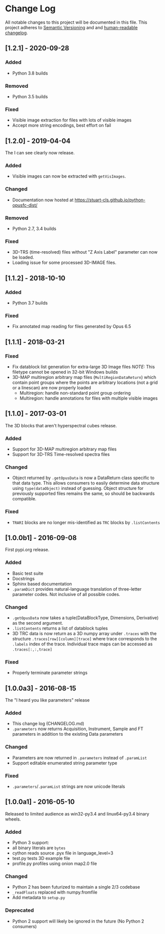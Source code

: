 # Change Log
All notable changes to this project will be documented in this file.
This project adheres to [Semantic Versioning](http://semver.org/) and
and [human-readable changelog](http://keepachangelog.com/).

## [1.2.1] - 2020-09-28

### Added
 - Python 3.8 builds

### Removed
 - Python 3.5 builds

### Fixed
 - Visible image extraction for files with lots of visible images
 - Accept more string encodings, best effort on fail

## [1.2.0] - 2019-04-04
The I can see clearly now release.

### Added
 - Visible images can now be extracted with `getVisImages`.

### Changed
 - Documentation now hosted at https://stuart-cls.github.io/python-opusfc-dist/

### Removed
 - Python 2.7, 3.4 builds

### Fixed
 - 3D-TRS (time-resolved) files without "Z Axis Label" parameter can now be loaded.
 - Loading issue for some processed 3D-IMAGE files.

## [1.1.2] - 2018-10-10

### Added
 - Python 3.7 builds

### Fixed
 - Fix annotated map reading for files generated by Opus 6.5

## [1.1.1] - 2018-03-21

### Fixed
 - Fix datablock list generation for extra-large 3D Image files
   *NOTE:* This filetype cannot be opened in 32-bit Windows builds
 - 3D-MAP multiregion arbitrary map files (`MultiRegionDataReturn`) which contain
   point groups where the points are arbitrary locations (not a grid or a linescan)
   are now properly loaded
   - Multiregion: handle non-standard point group ordering
   - Multiregion: handle annotations for files with multiple visible images

## [1.1.0] - 2017-03-01
The 3D blocks that aren't hyperspectral cubes release.

### Added
 - Support for 3D-MAP multiregion arbitrary map files
 - Support for 3D-TRS Time-resolved spectra files

### Changed
 - Object returned by `.getOpusData` is now a DataReturn class specific to that
   data type. This allows consumers to easily determine data structure using
   `type(dataObject)` instead of guessing. Object structure for previously
   supported files remains the same, so should be backwards compatible.

### Fixed
 - `TRARI` blocks are no longer mis-identified as `TRC` blocks by `.listContents`

## [1.0.0b1] - 2016-09-08
First pypi.org release.

### Added
 - Basic test suite
 - Docstrings
 - Sphinx based documentation
 - `.paramDict` provides natural-language translation of three-letter parameter
   codes. Not inclusive of all possible codes.

### Changed
 - `.getOpusData` now takes a tuple(DataBlockType, Dimensions, Derivative) as
   the second argument.
 - `.listContents` returns a list of datablock tuples
 - 3D TRC data is now return as a 3D numpy array under `.traces` with the structure
   `.traces[row][column][trace]` where trace corresponds to the `.labels` index
   of the trace. Individual trace maps can be accessed as `.traces[:,:,trace]`

### Fixed
 - Properly terminate parameter strings

## [1.0.0a3] - 2016-08-15
The "I heard you like parameters" release
### Added
 - This change log (CHANGELOG.md)
 - `.parameters` now returns Acquisition, Instrument, Sample and FT parameters
   in addition to the existing Data parameters

### Changed
 - Parameters are now returned in `.parameters` instead of `.paramList`
 - Support editable enumerated string parameter type

### Fixed
 - `.parameters`/`.paramList` strings are now unicode literals

## [1.0.0a1] - 2016-05-10
Released to limited audience as win32-py3.4 and linux64-py3.4 binary wheels.
### Added
 - Python 3 support:
  - all binary literals are `bytes`
  - cython reads source .pyx file in language_level=3
 - test.py tests 3D example file
 - profile.py profiles using onion map2.0 file

### Changed
 - Python 2 has been futurized to maintain a single 2/3 codebase
 - `_readFloats` replaced with numpy.fromfile
 - Add metadata to `setup.py`

### Deprecated
 - Python 2 support will likely be ignored in the future (No Python 2 consumers)
